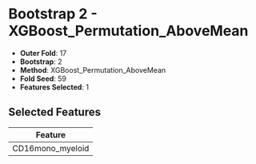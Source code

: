 # Bootstrap 2 - XGBoost_Permutation_AboveMean

- **Outer Fold**: 17
- **Bootstrap**: 2
- **Method**: XGBoost_Permutation_AboveMean
- **Fold Seed**: 59
- **Features Selected**: 1

## Selected Features

| Feature |
|---------|
| CD16mono_myeloid |
